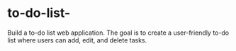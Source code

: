 # to-do-list-
Build a to-do list web application. The goal is to create a user-friendly to-do list where users can add, edit, and delete tasks. 
